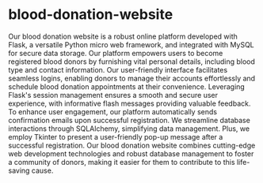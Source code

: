 # blood-donation-website
Our blood donation website is a robust online platform developed with Flask, a versatile Python micro web framework, and integrated with MySQL for secure data storage. Our platform empowers users to become registered blood donors by furnishing vital personal details, including blood type and contact information. Our user-friendly interface facilitates seamless logins, enabling donors to manage their accounts effortlessly and schedule blood donation appointments at their convenience. Leveraging Flask's session management ensures a smooth and secure user experience, with informative flash messages providing valuable feedback. To enhance user engagement, our platform automatically sends confirmation emails upon successful registration. We streamline database interactions through SQLAlchemy, simplifying data management. Plus, we employ Tkinter to present a user-friendly pop-up message after a successful registration. Our blood donation website combines cutting-edge web development technologies and robust database management to foster a community of donors, making it easier for them to contribute to this life-saving cause.
